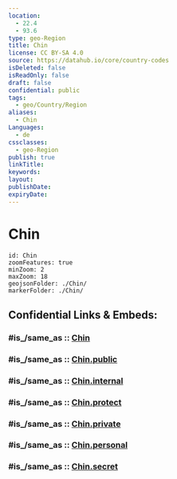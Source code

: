 ```yaml
---
location:
  - 22.4
  - 93.6
type: geo-Region
title: Chin
license: CC BY-SA 4.0
source: https://datahub.io/core/country-codes
isDeleted: false
isReadOnly: false
draft: false
confidential: public
tags:
  - geo/Country/Region
aliases:
  - Chin
Languages:
  - de
cssclasses:
  - geo-Region
publish: true
linkTitle:
keywords:
layout:
publishDate:
expiryDate:
---
```


# Chin

```leaflet
id: Chin
zoomFeatures: true 
minZoom: 2 
maxZoom: 18
geojsonFolder: ./Chin/
markerFolder: ./Chin/
```


## Confidential Links & Embeds: 

### #is_/same_as :: [Chin](/_Standards/Earth/Continent/Asia/Asia~South~East/Myanmar/States~Myanmar/Chin.md) 

### #is_/same_as :: [Chin.public](/_public/Earth/Continent/Asia/Asia~South~East/Myanmar/States~Myanmar/Chin.public.md) 

### #is_/same_as :: [Chin.internal](/_internal/Earth/Continent/Asia/Asia~South~East/Myanmar/States~Myanmar/Chin.internal.md) 

### #is_/same_as :: [Chin.protect](/_protect/Earth/Continent/Asia/Asia~South~East/Myanmar/States~Myanmar/Chin.protect.md) 

### #is_/same_as :: [Chin.private](/_private/Earth/Continent/Asia/Asia~South~East/Myanmar/States~Myanmar/Chin.private.md) 

### #is_/same_as :: [Chin.personal](/_personal/Earth/Continent/Asia/Asia~South~East/Myanmar/States~Myanmar/Chin.personal.md) 

### #is_/same_as :: [Chin.secret](/_secret/Earth/Continent/Asia/Asia~South~East/Myanmar/States~Myanmar/Chin.secret.md)

